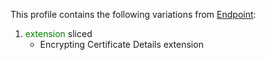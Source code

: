 This profile contains the following variations from [Endpoint](http://hl7.org/fhir/R4/Endpoint):

1. <span style='color:green'> extension </span>  sliced
   * Encrypting Certificate Details extension